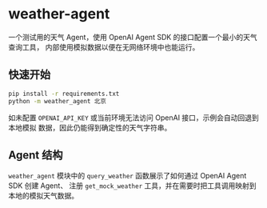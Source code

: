 # weather-agent
一个测试用的天气 Agent，使用 OpenAI Agent SDK 的接口配置一个最小的天气查询工具，
内部使用模拟数据以便在无网络环境中也能运行。

## 快速开始

```bash
pip install -r requirements.txt
python -m weather_agent 北京
```

如未配置 `OPENAI_API_KEY` 或当前环境无法访问 OpenAI 接口，示例会自动回退到本地模拟
数据，因此仍能得到确定性的天气字符串。

## Agent 结构

`weather_agent` 模块中的 `query_weather` 函数展示了如何通过 OpenAI Agent SDK 创建 Agent、
注册 `get_mock_weather` 工具，并在需要时把工具调用映射到本地的模拟天气数据。
